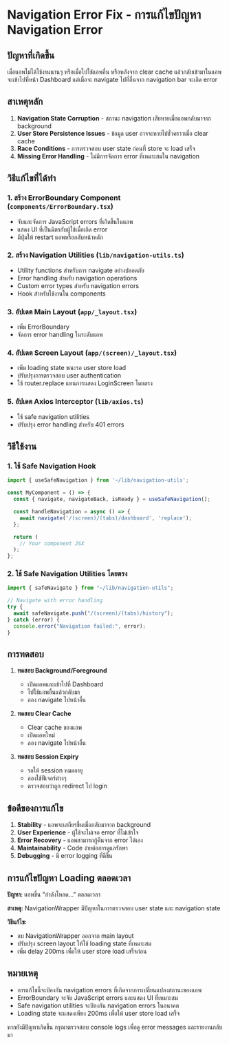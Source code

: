 # Navigation Error Fix - การแก้ไขปัญหา Navigation Error

## ปัญหาที่เกิดขึ้น

เมื่อแอพไม่ได้ใช้งานนานๆ หรือเมื่อไปใช้แอพอื่น หรือหลังจาก clear cache แล้วกลับเข้ามาในแอพ จะเข้าไปที่หน้า Dashboard แต่เมื่อจะ navigate ไปที่อื่นจาก navigation bar จะเกิด error

## สาเหตุหลัก

1. **Navigation State Corruption** - สถานะ navigation เสียหายเมื่อแอพกลับมาจาก background
2. **User Store Persistence Issues** - ข้อมูล user อาจจะหายไปชั่วคราวเมื่อ clear cache
3. **Race Conditions** - การตรวจสอบ user state ก่อนที่ store จะ load เสร็จ
4. **Missing Error Handling** - ไม่มีการจัดการ error ที่เหมาะสมใน navigation

## วิธีแก้ไขที่ได้ทำ

### 1. สร้าง ErrorBoundary Component (`components/ErrorBoundary.tsx`)

- จับและจัดการ JavaScript errors ที่เกิดขึ้นในแอพ
- แสดง UI ที่เป็นมิตรกับผู้ใช้เมื่อเกิด error
- มีปุ่มให้ restart แอพหรือกลับหน้าหลัก

### 2. สร้าง Navigation Utilities (`lib/navigation-utils.ts`)

- Utility functions สำหรับการ navigate อย่างปลอดภัย
- Error handling สำหรับ navigation operations
- Custom error types สำหรับ navigation errors
- Hook สำหรับใช้งานใน components

### 3. อัปเดต Main Layout (`app/_layout.tsx`)

- เพิ่ม ErrorBoundary
- จัดการ error handling ในระดับแอพ

### 4. อัปเดต Screen Layout (`app/(screen)/_layout.tsx`)

- เพิ่ม loading state ขณะรอ user store load
- ปรับปรุงการตรวจสอบ user authentication
- ใช้ router.replace แทนการแสดง LoginScreen โดยตรง

### 5. อัปเดต Axios Interceptor (`lib/axios.ts`)

- ใช้ safe navigation utilities
- ปรับปรุง error handling สำหรับ 401 errors

## วิธีใช้งาน

### 1. ใช้ Safe Navigation Hook

```typescript
import { useSafeNavigation } from '~/lib/navigation-utils';

const MyComponent = () => {
  const { navigate, navigateBack, isReady } = useSafeNavigation();

  const handleNavigation = async () => {
    await navigate('/(screen)/(tabs)/dashboard', 'replace');
  };

  return (
    // Your component JSX
  );
};
```

### 2. ใช้ Safe Navigation Utilities โดยตรง

```typescript
import { safeNavigate } from "~/lib/navigation-utils";

// Navigate with error handling
try {
  await safeNavigate.push("/(screen)/(tabs)/history");
} catch (error) {
  console.error("Navigation failed:", error);
}
```

## การทดสอบ

1. **ทดสอบ Background/Foreground**

   - เปิดแอพและเข้าไปที่ Dashboard
   - ไปใช้แอพอื่นแล้วกลับมา
   - ลอง navigate ไปหน้าอื่น

2. **ทดสอบ Clear Cache**

   - Clear cache ของแอพ
   - เปิดแอพใหม่
   - ลอง navigate ไปหน้าอื่น

3. **ทดสอบ Session Expiry**
   - รอให้ session หมดอายุ
   - ลองใช้ฟีเจอร์ต่างๆ
   - ตรวจสอบว่าถูก redirect ไป login

## ข้อดีของการแก้ไข

1. **Stability** - แอพจะเสถียรขึ้นเมื่อกลับมาจาก background
2. **User Experience** - ผู้ใช้จะไม่เจอ error ที่ไม่เข้าใจ
3. **Error Recovery** - แอพสามารถกู้คืนจาก error ได้เอง
4. **Maintainability** - Code ง่ายต่อการดูแลรักษา
5. **Debugging** - มี error logging ที่ดีขึ้น

## การแก้ไขปัญหา Loading ตลอดเวลา

**ปัญหา:** แอพขึ้น "กำลังโหลด..." ตลอดเวลา

**สาเหตุ:** NavigationWrapper มีปัญหาในการตรวจสอบ user state และ navigation state

**วิธีแก้ไข:**

- ลบ NavigationWrapper ออกจาก main layout
- ปรับปรุง screen layout ให้ใช้ loading state ที่เหมาะสม
- เพิ่ม delay 200ms เพื่อให้ user store load เสร็จก่อน

## หมายเหตุ

- การแก้ไขนี้จะป้องกัน navigation errors ที่เกิดจากการเปลี่ยนแปลงสถานะของแอพ
- ErrorBoundary จะจับ JavaScript errors และแสดง UI ที่เหมาะสม
- Safe navigation utilities จะป้องกัน navigation errors ในอนาคต
- Loading state จะแสดงเพียง 200ms เพื่อให้ user store load เสร็จ

หากยังมีปัญหาเกิดขึ้น กรุณาตรวจสอบ console logs เพื่อดู error messages และรายงานกลับมา

